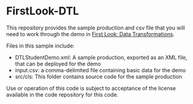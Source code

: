 # FirstLook-DTL
This repository provides the sample production and csv file that you will need to work through the demo in <a href="http://docs.intersystems.com/irislatest/csp/docbook/DocBook.UI.Page.cls?KEY=AFL_dtl">First Look: Data Transformations</a>.

Files in this sample include:

<ul>
	<li>DTLStudentDemo.xml: A sample production, exported as an XML file, that can be deployed for the demo</li>
	<li>input.csv: a comma-delimited file containing basic data for the demo</li>
	<li>src/cls: This folder contains source code for the sample production</li>
</ul>

Use or operation of this code is subject to acceptance of the license available in the code repository for this code. 

